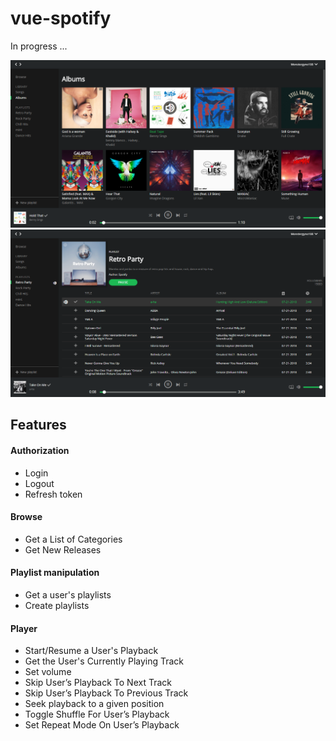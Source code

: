 # vue-spotify
In progress ...

![alt text](https://github.com/gk4m/vue-spotify/blob/master/public/example/AlbumsView.png "Albums")
![alt text](https://github.com/gk4m/vue-spotify/blob/master/public/example/PlaylistView.png "Playlist")

## Features

#### Authorization
* Login
* Logout
* Refresh token

#### Browse
* Get a List of Categories
* Get New Releases

#### Playlist manipulation
* Get a user's playlists
* Create playlists

#### Player
* Start/Resume a User's Playback
* Get the User's Currently Playing Track
* Set volume
* Skip User’s Playback To Next Track
* Skip User’s Playback To Previous Track
* Seek playback to a given position
* Toggle Shuffle For User’s Playback
* Set Repeat Mode On User’s Playback
